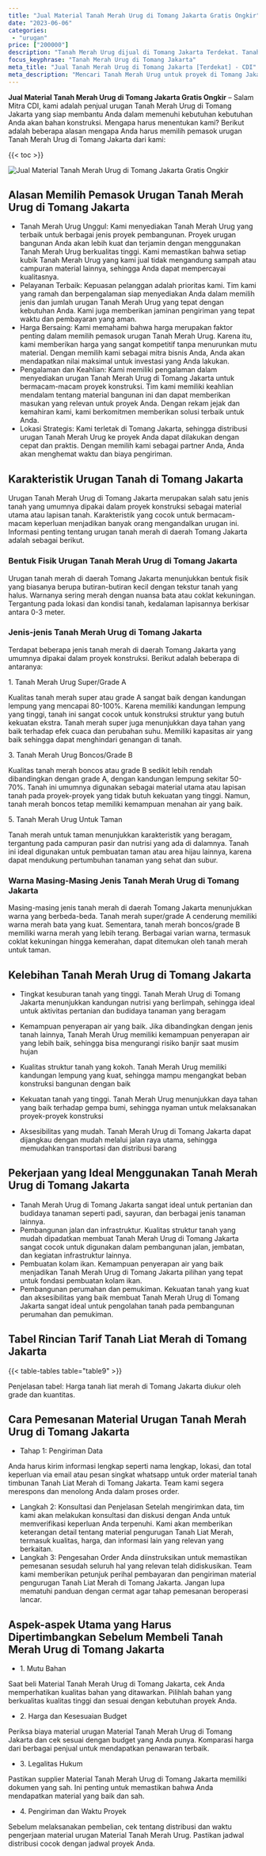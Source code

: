 ```yaml
---
title: "Jual Material Tanah Merah Urug di Tomang Jakarta Gratis Ongkir"
date: "2023-06-06"
categories:
 - "urugan"
price: ["200000"]
description: "Tanah Merah Urug dijual di Tomang Jakarta Terdekat. Tanah Merah Urug ini sering dipakai dalam proyek konstruksi sebagai material timbunan yang berkualitas dan tepat guna. Silakan hubungi kami untuk informasi lebih lanjut."
focus_keyphrase: "Tanah Merah Urug di Tomang Jakarta"
meta_title: "Jual Tanah Merah Urug di Tomang Jakarta [Terdekat] - CDI"
meta_description: "Mencari Tanah Merah Urug untuk proyek di Tomang Jakarta? Kami menawarkan Tanah Merah Urug berkualitas untuk urugan lahan. Segera dapatkan penawaran terbaik."
---
```


**Jual Material Tanah Merah Urug di Tomang Jakarta Gratis Ongkir** – Salam Mitra CDI, kami adalah penjual urugan Tanah Merah Urug di Tomang Jakarta yang siap membantu Anda dalam memenuhi kebutuhan kebutuhan Anda akan bahan konstruksi. Mengapa harus menentukan kami? Berikut adalah beberapa alasan mengapa Anda harus memilih pemasok urugan Tanah Merah Urug di Tomang Jakarta dari kami:

{{< toc >}}

![Jual Material Tanah Merah Urug di Tomang Jakarta Gratis Ongkir](/images/tanah/tanah-urug-04.jpg)

## Alasan Memilih Pemasok Urugan Tanah Merah Urug di Tomang Jakarta

*   Tanah Merah Urug Unggul: Kami menyediakan Tanah Merah Urug yang terbaik untuk berbagai jenis proyek pembangunan. Proyek urugan bangunan Anda akan lebih kuat dan terjamin dengan menggunakan Tanah Merah Urug berkualitas tinggi. Kami memastikan bahwa setiap kubik Tanah Merah Urug yang kami jual tidak mengandung sampah atau campuran material lainnya, sehingga Anda dapat mempercayai kualitasnya.
*   Pelayanan Terbaik: Kepuasan pelanggan adalah prioritas kami. Tim kami yang ramah dan berpengalaman siap menyediakan Anda dalam memilih jenis dan jumlah urugan Tanah Merah Urug yang tepat dengan kebutuhan Anda. Kami juga memberikan jaminan pengiriman yang tepat waktu dan pembayaran yang aman.
*   Harga Bersaing: Kami memahami bahwa harga merupakan faktor penting dalam memilih pemasok urugan Tanah Merah Urug. Karena itu, kami memberikan harga yang sangat kompetitif tanpa menurunkan mutu material. Dengan memilih kami sebagai mitra bisnis Anda, Anda akan mendapatkan nilai maksimal untuk investasi yang Anda lakukan.
*   Pengalaman dan Keahlian: Kami memiliki pengalaman dalam menyediakan urugan Tanah Merah Urug di Tomang Jakarta untuk bermacam-macam proyek konstruksi. Tim kami memiliki keahlian mendalam tentang material bangunan ini dan dapat memberikan masukan yang relevan untuk proyek Anda. Dengan rekam jejak dan kemahiran kami, kami berkomitmen memberikan solusi terbaik untuk Anda.
*   Lokasi Strategis: Kami terletak di Tomang Jakarta, sehingga distribusi urugan Tanah Merah Urug ke proyek Anda dapat dilakukan dengan cepat dan praktis. Dengan memilih kami sebagai partner Anda, Anda akan menghemat waktu dan biaya pengiriman. 

## Karakteristik Urugan Tanah di Tomang Jakarta

Urugan Tanah Merah Urug di Tomang Jakarta merupakan salah satu jenis tanah yang umumnya dipakai dalam proyek konstruksi sebagai material utama atau lapisan tanah. Karakteristik yang cocok untuk bermacam-macam keperluan menjadikan banyak orang mengandalkan urugan ini. Informasi penting tentang urugan tanah merah di daerah Tomang Jakarta adalah sebagai berikut.

### Bentuk Fisik Urugan Tanah Merah Urug di Tomang Jakarta

Urugan tanah merah di daerah Tomang Jakarta menunjukkan bentuk fisik yang biasanya berupa butiran-butiran kecil dengan tekstur tanah yang halus. Warnanya sering merah dengan nuansa bata atau coklat kekuningan. Tergantung pada lokasi dan kondisi tanah, kedalaman lapisannya berkisar antara 0-3 meter.

### Jenis-jenis Tanah Merah Urug di Tomang Jakarta

Terdapat beberapa jenis tanah merah di daerah Tomang Jakarta yang umumnya dipakai dalam proyek konstruksi. Berikut adalah beberapa di antaranya:

1\.  Tanah Merah Urug Super/Grade A

Kualitas tanah merah super atau grade A sangat baik dengan kandungan lempung yang mencapai 80-100%. Karena memiliki kandungan lempung yang tinggi, tanah ini sangat cocok untuk konstruksi struktur yang butuh kekuatan ekstra. Tanah merah super juga menunjukkan daya tahan yang baik terhadap efek cuaca dan perubahan suhu. Memiliki kapasitas air yang baik sehingga dapat menghindari genangan di tanah.

3\.  Tanah Merah Urug Boncos/Grade B

Kualitas tanah merah boncos atau grade B sedikit lebih rendah dibandingkan dengan grade A, dengan kandungan lempung sekitar 50-70%. Tanah ini umumnya digunakan sebagai material utama atau lapisan tanah pada proyek-proyek yang tidak butuh kekuatan yang tinggi. Namun, tanah merah boncos tetap memiliki kemampuan menahan air yang baik.

5\.  Tanah Merah Urug Untuk Taman

Tanah merah untuk taman menunjukkan karakteristik yang beragam, tergantung pada campuran pasir dan nutrisi yang ada di dalamnya. Tanah ini ideal digunakan untuk pembuatan taman atau area hijau lainnya, karena dapat mendukung pertumbuhan tanaman yang sehat dan subur.

### Warna Masing-Masing Jenis Tanah Merah Urug di Tomang Jakarta

Masing-masing jenis tanah merah di daerah Tomang Jakarta menunjukkan warna yang berbeda-beda. Tanah merah super/grade A cenderung memiliki warna merah bata yang kuat. Sementara, tanah merah boncos/grade B memiliki warna merah yang lebih terang. Berbagai varian warna, termasuk coklat kekuningan hingga kemerahan, dapat ditemukan oleh tanah merah untuk taman.

## Kelebihan Tanah Merah Urug di Tomang Jakarta

*   Tingkat kesuburan tanah yang tinggi. Tanah Merah Urug di Tomang Jakarta menunjukkan kandungan nutrisi yang berlimpah, sehingga ideal untuk aktivitas pertanian dan budidaya tanaman yang beragam

*   Kemampuan penyerapan air yang baik. Jika dibandingkan dengan jenis tanah lainnya, Tanah Merah Urug memiliki kemampuan penyerapan air yang lebih baik, sehingga bisa mengurangi risiko banjir saat musim hujan

*   Kualitas struktur tanah yang kokoh. Tanah Merah Urug memiliki kandungan lempung yang kuat, sehingga mampu mengangkat beban konstruksi bangunan dengan baik

*   Kekuatan tanah yang tinggi. Tanah Merah Urug menunjukkan daya tahan yang baik terhadap gempa bumi, sehingga nyaman untuk melaksanakan proyek-proyek konstruksi

*   Aksesibilitas yang mudah. Tanah Merah Urug di Tomang Jakarta dapat dijangkau dengan mudah melalui jalan raya utama, sehingga memudahkan transportasi dan distribusi barang

## Pekerjaan yang Ideal Menggunakan Tanah Merah Urug di Tomang Jakarta

*   Tanah Merah Urug di Tomang Jakarta sangat ideal untuk pertanian dan budidaya tanaman seperti padi, sayuran, dan berbagai jenis tanaman lainnya.
*   Pembangunan jalan dan infrastruktur. Kualitas struktur tanah yang mudah dipadatkan membuat Tanah Merah Urug di Tomang Jakarta sangat cocok untuk digunakan dalam pembangunan jalan, jembatan, dan kegiatan infrastruktur lainnya.
*   Pembuatan kolam ikan. Kemampuan penyerapan air yang baik menjadikan Tanah Merah Urug di Tomang Jakarta pilihan yang tepat untuk fondasi pembuatan kolam ikan.
*   Pembangunan perumahan dan pemukiman. Kekuatan tanah yang kuat dan aksesibilitas yang baik membuat Tanah Merah Urug di Tomang Jakarta sangat ideal untuk pengolahan tanah pada pembangunan perumahan dan pemukiman.

## Tabel Rincian Tarif Tanah Liat Merah di Tomang Jakarta

{{< table-tables table="table9" >}}

Penjelasan tabel: Harga tanah liat merah di Tomang Jakarta diukur oleh grade dan kuantitas.

## Cara Pemesanan Material Urugan Tanah Merah Urug di Tomang Jakarta

*   Tahap 1: Pengiriman Data

Anda harus kirim informasi lengkap seperti nama lengkap, lokasi, dan total keperluan via email atau pesan singkat whatsapp untuk order material tanah timbunan Tanah Liat Merah di Tomang Jakarta. Team kami segera merespons dan menolong Anda dalam proses order.
*   Langkah 2: Konsultasi dan Penjelasan
Setelah mengirimkan data, tim kami akan melakukan konsultasi dan diskusi dengan Anda untuk memverifikasi keperluan Anda terpenuhi. Kami akan memberikan keterangan detail tentang material pengurugan Tanah Liat Merah, termasuk kualitas, harga, dan informasi lain yang relevan yang berkaitan.
*   Langkah 3: Pengesahan Order
Anda diinstruksikan untuk memastikan pemesanan sesudah seluruh hal yang relevan telah didiskusikan. Team kami memberikan petunjuk perihal pembayaran dan pengiriman material pengurugan Tanah Liat Merah di Tomang Jakarta. Jangan lupa mematuhi panduan dengan cermat agar tahap pemesanan beroperasi lancar.

## Aspek-aspek Utama yang Harus Dipertimbangkan Sebelum Membeli Tanah Merah Urug di Tomang Jakarta

*   1\. Mutu Bahan

Saat beli Material Tanah Merah Urug di Tomang Jakarta, cek Anda memperhatikan kualitas bahan yang ditawarkan. Pilihlah bahan yang berkualitas kualitas tinggi dan sesuai dengan kebutuhan proyek Anda.
*   2\. Harga dan Kesesuaian Budget

Periksa biaya material urugan Material Tanah Merah Urug di Tomang Jakarta dan cek sesuai dengan budget yang Anda punya. Komparasi harga dari berbagai penjual untuk mendapatkan penawaran terbaik.
*   3\. Legalitas Hukum

Pastikan supplier Material Tanah Merah Urug di Tomang Jakarta memiliki dokumen yang sah. Ini penting untuk memastikan bahwa Anda mendapatkan material yang baik dan sah.
*   4\. Pengiriman dan Waktu Proyek

Sebelum melaksanakan pembelian, cek tentang distribusi dan waktu pengerjaan material urugan Material Tanah Merah Urug. Pastikan jadwal distribusi cocok dengan jadwal proyek Anda.